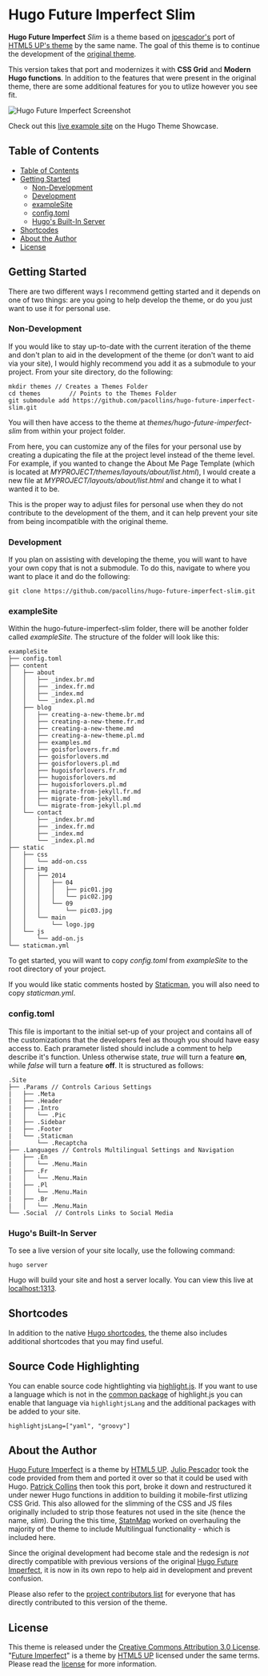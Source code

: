 # Hugo Future Imperfect Slim

**Hugo Future Imperfect** *Slim* is a theme based on
[jpescador's](https://github.com/jpescador/) port of
[HTML5 UP's theme](http://html5up.net/future-imperfect) by the same name.  The
goal of this theme is to continue the development of the
[original theme](https://github.com/jpescador/hugo-future-imperfect).

This version takes that port and modernizes it with **CSS Grid** and **Modern
Hugo functions**. In addition to the features that were present in the original
theme, there are some additional features for you to utlize however you see fit.

![Hugo Future Imperfect Screenshot](https://raw.githubusercontent.com/pacollins/hugo-future-imperfect-slim/master/images/screenshot.png)

Check out this
[live example site](https://themes.gohugo.io/theme/hugo-future-imperfect-slim/)
on the Hugo Theme Showcase.

## Table of Contents

<!-- TOC depthFrom:2 depthTo:6 withLinks:1 updateOnSave:1 orderedList:0 -->

- [Table of Contents](#table-of-contents)
- [Getting Started](#getting-started)
	- [Non-Development](#non-development)
	- [Development](#development)
	- [exampleSite](#examplesite)
	- [config.toml](#configtoml)
	- [Hugo's Built-In Server](#hugos-built-in-server)
- [Shortcodes](#shortcodes)
- [About the Author](#about-the-author)
- [License](#license)

<!-- /TOC -->

## Getting Started

There are two different ways I recommend getting started and it depends on one
of two things: are you going to help develop the theme, or do you just want to
use it for personal use.

### Non-Development

If you would like to stay up-to-date with the current iteration of the theme and
don't plan to aid in the development of the theme (or don't want to aid via your
site), I would highly recommend you add it as a submodule to your project. From
your site directory, do the following:

```
mkdir themes // Creates a Themes Folder
cd themes		 // Points to the Themes Folder
git submodule add https://github.com/pacollins/hugo-future-imperfect-slim.git
```

You will then have access to the theme at _themes/hugo-future-imperfect-slim_
from within your project folder.

From here, you can customize any of the files for your personal use by creating
a dupicating the file at the project level instead of the theme level. For
example, if you wanted to change the About Me Page Template (which is located at
_MYPROJECT/themes/layouts/about/list.html_), I would create a new file at
_MYPROJECT/layouts/about/list.html_ and change it to what I wanted it to be.

This is the proper way to adjust files for personal use when they do not
contribute to the development of the them, and it can help prevent your site
from being incompatible with the original theme.

### Development

If you plan on assisting with developing the theme, you will want to have your
own copy that is not a submodule. To do this, navigate to where you want to
place it and do the following:

```
git clone https://github.com/pacollins/hugo-future-imperfect-slim.git
```

### exampleSite

Within the hugo-future-imperfect-slim folder, there will be another folder
called _exampleSite_. The structure of the folder will look like this:

```
exampleSite
├── config.toml
├── content
│   ├── about
│   │   ├── _index.br.md
│   │   ├── _index.fr.md
│   │   ├── _index.md
│   │   └── _index.pl.md
│   ├── blog
│   │   ├── creating-a-new-theme.br.md
│   │   ├── creating-a-new-theme.fr.md
│   │   ├── creating-a-new-theme.md
│   │   ├── creating-a-new-theme.pl.md
│   │   ├── examples.md
│   │   ├── goisforlovers.fr.md
│   │   ├── goisforlovers.md
│   │   ├── goisforlovers.pl.md
│   │   ├── hugoisforlovers.fr.md
│   │   ├── hugoisforlovers.md
│   │   ├── hugoisforlovers.pl.md
│   │   ├── migrate-from-jekyll.fr.md
│   │   ├── migrate-from-jekyll.md
│   │   └── migrate-from-jekyll.pl.md
│   └── contact
│       ├── _index.br.md
│       ├── _index.fr.md
│       ├── _index.md
│       └── _index.pl.md
├── static
│   ├── css
│   │   └── add-on.css
│   ├── img
│   │   ├── 2014
│   │   │   ├── 04
│   │   │   │   ├── pic01.jpg
│   │   │   │   └── pic02.jpg
│   │   │   └── 09
│   │   │       └── pic03.jpg
│   │   └── main
│   │       └── logo.jpg
│   └── js
│       └── add-on.js
└── staticman.yml
```

To get started, you will want to copy _config.toml_ from _exampleSite_ to the
root directory of your project.

If you would like static comments hosted by [Staticman](https://staticman.net/),
you will also need to copy _staticman.yml_.

### config.toml

This file is important to the initial set-up of your project and contains all of
the customizations that the developers feel as though you should have easy
access to. Each prarameter listed should include a comment to help describe it's
function.  Unless otherwise state, _true_ will turn a feature **on**, while
_false_ will turn a feature **off**. It is structured as follows:


```
.Site
├── .Params // Controls Carious Settings
|   ├── .Meta
|   ├── .Header
|   ├── .Intro
|   │   └── .Pic
|   ├── .Sidebar
|   ├── .Footer
|   └── .Staticman
|       └── .Recaptcha
├── .Languages // Controls Multilingual Settings and Navigation
|   ├── .En
|   │   └── .Menu.Main
|   ├── .Fr
|   │   └── .Menu.Main
|   ├── .Pl
|   │   └── .Menu.Main
|   ├── .Br
|   │   └── .Menu.Main
└── .Social  // Controls Links to Social Media
```

### Hugo's Built-In Server

To see a live version of your site locally, use the following command:

```
hugo server
```

Hugo will build your site and host a server locally. You can view this live at
[localhost:1313](http://localhost:1313).

## Shortcodes

In addition to the native [Hugo shortcodes](https://gohugo.io/extras/shortcodes/),
the theme also includes additional shortcodes that you may find useful.

## Source Code Highlighting

You can enable source code hightlighting via
[highlight.js](https://highlightjs.org).  If you want to use a language which is
not in the [common package](https://highlightjs.org/download/) of highlight.js
you can enable that language via `highlightjsLang` and the additional packages
with be added to your site.

```
highlightjsLang=["yaml", "groovy"]
```

## About the Author

[Hugo Future Imperfect](http://html5up.net/future-imperfect) is a theme by
[HTML5 UP](http://html5up.net). [Julio Pescador](https://jpescador.com) took the
code provided from them and ported it over so that it could be used with Hugo.
[Patrick Collins](https://pacollins.com) then took this port, broke it down and
restructured it under newer Hugo functions in addition to building it
mobile-first utlizing CSS Grid. This also allowed for the slimming of the CSS
and JS files originally included to strip those features not used in the site
(hence the name, _slim_). During the this time,
[StatnMap](https://github.com/statnmap) worked on overhauling the majority of
the theme to include Multilingual functionality - which is included here.

Since the original development had become stale and the redesign is _not_
directly compatible with previous versions of the original
[Hugo Future Imperfect](https://github.com/jpescador/hugo-future-imperfect),
it is now in its own repo to help aid in development and prevent confusion.

Please also refer to the
[project contributors list](https://github.com/pacollins/hugo-future-imperfect-slim/graphs/contributors)
for everyone that has directly contributed to this version of the theme.

## License

This theme is released under the
[Creative Commons Attribution 3.0 License](https://creativecommons.org/licenses/by/3.0/).
"[Future Imperfect](https://html5up.net/future-imperfect)" is a theme by
[HTML5 UP](http://html5up.net) licensed under the same terms.  Please read the
[license](https://github.com/pacollins/hugo-future-imperfect-slim/blob/master/LICENSE.md)
for more information.
